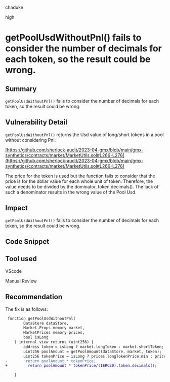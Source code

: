chaduke

high

# getPoolUsdWithoutPnl() fails to consider the number of decimals for each token, so the result could be wrong.

## Summary
``getPoolUsdWithoutPnl()`` fails to consider the number of decimals for each token, so the result could be wrong. 

## Vulnerability Detail
``getPoolUsdWithoutPnl()`` returns the Usd value of long/short tokens in a pool without considering Pnl:

[https://github.com/sherlock-audit/2023-04-gmx/blob/main/gmx-synthetics/contracts/market/MarketUtils.sol#L266-L276](https://github.com/sherlock-audit/2023-04-gmx/blob/main/gmx-synthetics/contracts/market/MarketUtils.sol#L266-L276)

The price for the token is used but the function fails to consider that the price is for the dollar value for each whole unit of token. Therefore, the value needs to be divided by the dominator, token.decimals(). The lack of such a denominator results in the wrong value of the Pool Usd.

## Impact
``getPoolUsdWithoutPnl()`` fails to consider the number of decimals for each token, so the result could be wrong. 


## Code Snippet


## Tool used
VScode

Manual Review

## Recommendation
The fix is as follows:
```diff
 function getPoolUsdWithoutPnl(
        DataStore dataStore,
        Market.Props memory market,
        MarketPrices memory prices,
        bool isLong
    ) internal view returns (uint256) {
        address token = isLong ? market.longToken : market.shortToken;
        uint256 poolAmount = getPoolAmount(dataStore, market, token);
        uint256 tokenPrice = isLong ? prices.longTokenPrice.min : prices.shortTokenPrice.min;
-        return poolAmount * tokenPrice;
+         return poolAmount * tokenPrice/(IERC20).token.decimals();

    }

```